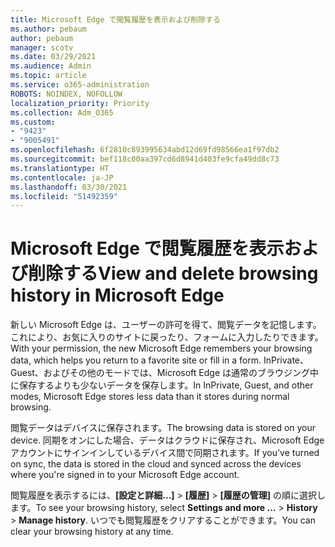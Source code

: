 ```yaml
---
title: Microsoft Edge で閲覧履歴を表示および削除する
ms.author: pebaum
author: pebaum
manager: scotv
ms.date: 03/29/2021
ms.audience: Admin
ms.topic: article
ms.service: o365-administration
ROBOTS: NOINDEX, NOFOLLOW
localization_priority: Priority
ms.collection: Adm_O365
ms.custom:
- "9423"
- "9005491"
ms.openlocfilehash: 6f2810c893995634abd12d69fd98566ea1f97db2
ms.sourcegitcommit: bef118c00aa397cd6d8941d403fe9cfa49dd8c73
ms.translationtype: HT
ms.contentlocale: ja-JP
ms.lasthandoff: 03/30/2021
ms.locfileid: "51492359"
---
```

# <a name="view-and-delete-browsing-history-in-microsoft-edge"></a><span data-ttu-id="dd0cb-102">Microsoft Edge で閲覧履歴を表示および削除する</span><span class="sxs-lookup"><span data-stu-id="dd0cb-102">View and delete browsing history in Microsoft Edge</span></span>

<span data-ttu-id="dd0cb-103">新しい Microsoft Edge は、ユーザーの許可を得て、閲覧データを記憶します。これにより、お気に入りのサイトに戻ったり、フォームに入力したりできます。</span><span class="sxs-lookup"><span data-stu-id="dd0cb-103">With your permission, the new Microsoft Edge remembers your browsing data, which helps you return to a favorite site or fill in a form.</span></span> <span data-ttu-id="dd0cb-104">InPrivate、Guest、およびその他のモードでは、Microsoft Edge は通常のブラウジング中に保存するよりも少ないデータを保存します。</span><span class="sxs-lookup"><span data-stu-id="dd0cb-104">In InPrivate, Guest, and other modes, Microsoft Edge stores less data than it stores during normal browsing.</span></span>

<span data-ttu-id="dd0cb-105">閲覧データはデバイスに保存されます。</span><span class="sxs-lookup"><span data-stu-id="dd0cb-105">The browsing data is stored on your device.</span></span> <span data-ttu-id="dd0cb-106">同期をオンにした場合、データはクラウドに保存され、Microsoft Edge アカウントにサインインしているデバイス間で同期されます。</span><span class="sxs-lookup"><span data-stu-id="dd0cb-106">If you've turned on sync, the data is stored in the cloud and synced across the devices where you're signed in to your Microsoft Edge account.</span></span>

<span data-ttu-id="dd0cb-107">閲覧履歴を表示するには、**[設定と詳細...]**  > **[履歴]** > **[履歴の管理]** の順に選択します。</span><span class="sxs-lookup"><span data-stu-id="dd0cb-107">To see your browsing history, select **Settings and more ...**  > **History** > **Manage history**.</span></span> <span data-ttu-id="dd0cb-108">いつでも閲覧履歴をクリアすることができます。</span><span class="sxs-lookup"><span data-stu-id="dd0cb-108">You can clear your browsing history at any time.</span></span>